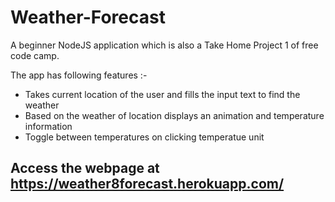 # Weather-Forecast

A beginner NodeJS application which is also a Take Home Project 1 of free code camp. 

The app has following features :- 

* Takes current location of the user and fills the input text to find the weather
* Based on the weather of location displays an animation and temperature information
* Toggle between temperatures on clicking temperatue unit

## Access the webpage at https://weather8forecast.herokuapp.com/
